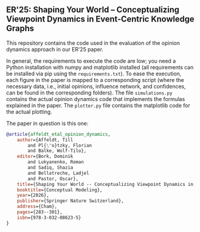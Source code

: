 ## ER'25: Shaping Your World – Conceptualizing Viewpoint Dynamics in Event-Centric Knowledge Graphs

This repository contains the code used in the evaluation of the opinion dynamics approach in our ER'25 paper.

In general, the requirements to execute the code are low; you need a Python installation with numpy and  matplotlib installed (all requirements can be installed via pip using the ```requirements.txt```).
To ease the execution, each figure in the paper is mapped to a corresponding script (where the necessary data, i.e., initial opinions, influence network, and confidences, can be found in the corresponding folders). 
The file ````simulations.py```` contains the actual opinion dynamics code that implements the formulas explained in the paper.
The ```plotter.py``` file contains the matplotlib code for the actual plotting.

The paper in question is this one:

```bibtex
@article{affeldt_etal_opinion_dynamics,
    author={Affeldt, Till
        and Pl{\"o}tzky, Florian
        and Balke, Wolf-Tilo},
    editor={Bork, Dominik
        and Lukyanenko, Roman
        and Sadiq, Shazia
        and Bellatreche, Ladjel
        and Pastor, Oscar},
    title={Shaping Your World -- Conceptualizing Viewpoint Dynamics in Event-Centric Knowledge Graphs},
    booktitle={Conceptual Modeling},
    year={2026},
    publisher={Springer Nature Switzerland},
    address={Cham},
    pages={283--301},
    isbn={978-3-032-08623-5}
}
```
